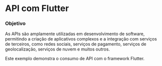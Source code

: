 # API com Flutter

### Objetivo
As APIs são amplamente utilizadas em desenvolvimento de software, permitindo a criação de aplicativos complexos e a integração com serviços de terceiros, como redes sociais, serviços de pagamento, serviços de geolocalização, serviços de nuvem e muitos outros. 

Este exemplo demonstra o consumo de API com o framework Flutter.
